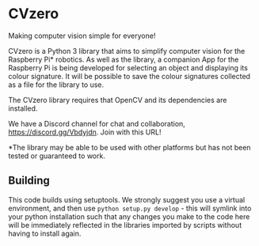 
# CVzero
Making computer vision simple for everyone!

CVzero is a Python 3 library that aims to simplify computer vision for the Raspberry Pi* robotics.
As well as the library, a companion App for the Raspberry Pi is being developed for selecting an object and displaying its colour signature. It will be possible to save the colour signatures collected as a file for the library to use.

The CVzero library requires that OpenCV and its dependencies are installed.

We have a Discord channel for chat and collaboration, https://discord.gg/Vbdyjdn. Join with this URL!


*The library may be able to be used with other platforms but has not been tested or guaranteed to work.

## Building

This code builds using setuptools. We strongly suggest you use a virtual environment, and then use 
```python setup.py develop``` - this will symlink into your python installation such that any changes
you make to the code here will be immediately reflected in the libraries imported by scripts without
having to install again.




